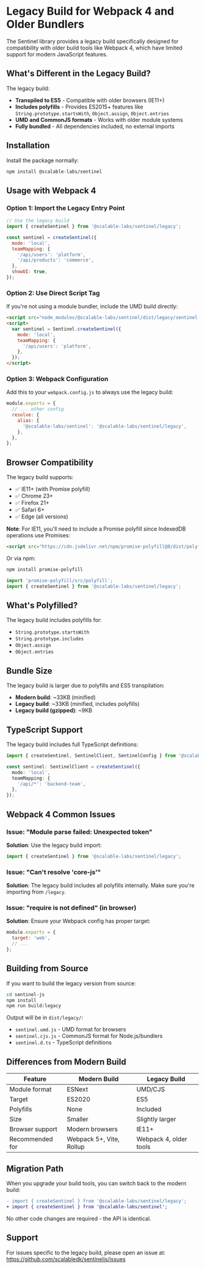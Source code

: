 # Legacy Build for Webpack 4 and Older Bundlers

The Sentinel library provides a legacy build specifically designed for compatibility with older build tools like Webpack 4, which have limited support for modern JavaScript features.

## What's Different in the Legacy Build?

The legacy build:
- **Transpiled to ES5** - Compatible with older browsers (IE11+)
- **Includes polyfills** - Provides ES2015+ features like `String.prototype.startsWith`, `Object.assign`, `Object.entries`
- **UMD and CommonJS formats** - Works with older module systems
- **Fully bundled** - All dependencies included, no external imports

## Installation

Install the package normally:

```bash
npm install @scalable-labs/sentinel
```

## Usage with Webpack 4

### Option 1: Import the Legacy Entry Point

```javascript
// Use the legacy build
import { createSentinel } from '@scalable-labs/sentinel/legacy';

const sentinel = createSentinel({
  mode: 'local',
  teamMapping: {
    '/api/users': 'platform',
    '/api/products': 'commerce',
  },
  showUI: true,
});
```

### Option 2: Use Direct Script Tag

If you're not using a module bundler, include the UMD build directly:

```html
<script src="node_modules/@scalable-labs/sentinel/dist/legacy/sentinel.umd.js"></script>
<script>
  var sentinel = Sentinel.createSentinel({
    mode: 'local',
    teamMapping: {
      '/api/users': 'platform',
    },
  });
</script>
```

### Option 3: Webpack Configuration

Add this to your `webpack.config.js` to always use the legacy build:

```javascript
module.exports = {
  // ... other config
  resolve: {
    alias: {
      '@scalable-labs/sentinel': '@scalable-labs/sentinel/legacy',
    },
  },
};
```

## Browser Compatibility

The legacy build supports:
- ✅ IE11+ (with Promise polyfill)
- ✅ Chrome 23+
- ✅ Firefox 21+
- ✅ Safari 6+
- ✅ Edge (all versions)

**Note**: For IE11, you'll need to include a Promise polyfill since IndexedDB operations use Promises:

```html
<script src="https://cdn.jsdelivr.net/npm/promise-polyfill@8/dist/polyfill.min.js"></script>
```

Or via npm:

```bash
npm install promise-polyfill
```

```javascript
import 'promise-polyfill/src/polyfill';
import { createSentinel } from '@scalable-labs/sentinel/legacy';
```

## What's Polyfilled?

The legacy build includes polyfills for:
- `String.prototype.startsWith`
- `String.prototype.includes`
- `Object.assign`
- `Object.entries`

## Bundle Size

The legacy build is larger due to polyfills and ES5 transpilation:

- **Modern build**: ~33KB (minified)
- **Legacy build**: ~33KB (minified, includes polyfills)
- **Legacy build (gzipped)**: ~9KB

## TypeScript Support

The legacy build includes full TypeScript definitions:

```typescript
import { createSentinel, SentinelClient, SentinelConfig } from '@scalable-labs/sentinel/legacy';

const sentinel: SentinelClient = createSentinel({
  mode: 'local',
  teamMapping: {
    '/api/*': 'backend-team',
  },
});
```

## Webpack 4 Common Issues

### Issue: "Module parse failed: Unexpected token"

**Solution**: Use the legacy build import:
```javascript
import { createSentinel } from '@scalable-labs/sentinel/legacy';
```

### Issue: "Can't resolve 'core-js'"

**Solution**: The legacy build includes all polyfills internally. Make sure you're importing from `/legacy`.

### Issue: "require is not defined" (in browser)

**Solution**: Ensure your Webpack config has proper target:
```javascript
module.exports = {
  target: 'web',
  // ...
};
```

## Building from Source

If you want to build the legacy version from source:

```bash
cd sentinel-js
npm install
npm run build:legacy
```

Output will be in `dist/legacy/`:
- `sentinel.umd.js` - UMD format for browsers
- `sentinel.cjs.js` - CommonJS format for Node.js/bundlers
- `sentinel.d.ts` - TypeScript definitions

## Differences from Modern Build

| Feature | Modern Build | Legacy Build |
|---------|-------------|--------------|
| Module format | ESNext | UMD/CJS |
| Target | ES2020 | ES5 |
| Polyfills | None | Included |
| Size | Smaller | Slightly larger |
| Browser support | Modern browsers | IE11+ |
| Recommended for | Webpack 5+, Vite, Rollup | Webpack 4, older tools |

## Migration Path

When you upgrade your build tools, you can switch back to the modern build:

```diff
- import { createSentinel } from '@scalable-labs/sentinel/legacy';
+ import { createSentinel } from '@scalable-labs/sentinel';
```

No other code changes are required - the API is identical.

## Support

For issues specific to the legacy build, please open an issue at:
https://github.com/scalabledk/sentineljs/issues
